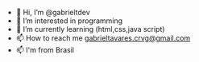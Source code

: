 - 👋 Hi, I’m @gabrieltdev
- 👀 I’m interested in programming
- 🌱 I’m currently learning (html,css,java script)
- 📫 How to reach me gabrieltavares.crvg@gmail.com
- 📫 I'm from Brasil

<!---
gabrieltdev/gabrieltdev is a ✨ special ✨ repository because its `README.md` (this file) appears on your GitHub profile.
You can click the Preview link to take a look at your changes.
--->
